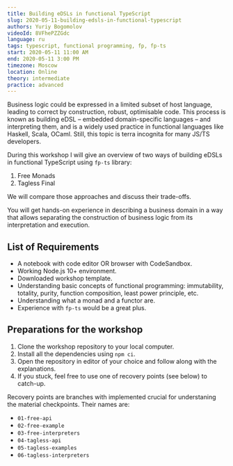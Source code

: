 ```yaml
---
title: Building eDSLs in functional TypeScript
slug: 2020-05-11-building-edsls-in-functional-typescript
authors: Yuriy Bogomolov
videoId: 8VFhePZZGdc
language: ru
tags: typescript, functional programming, fp, fp-ts
start: 2020-05-11 11:00 AM
end: 2020-05-11 3:00 PM
timezone: Moscow
location: Online
theory: intermediate
practice: advanced
---
```


Business logic could be expressed in a limited subset of host language, leading to correct by construction, robust, optimisable code. This process is known as building eDSL – embedded domain-specific languages – and interpreting them, and is a widely used practice in functional languages like Haskell, Scala, OCaml. Still, this topic is terra incognita for many JS/TS developers.

During this workshop I will give an overview of two ways of building eDSLs in functional TypeScript using `fp-ts` library:

1. Free Monads
2. Tagless Final

We will compare those approaches and discuss their trade-offs.

You will get hands-on experience in describing a business domain in a way that allows separating the construction of business logic from its interpretation and execution.

## List of Requirements

- A notebook with code editor OR browser with CodeSandbox.
- Working Node.js 10+ environment.
- Downloaded workshop template.
- Understanding basic concepts of functional programming: immutability, totality, purity, function composition, least power principle, etc.
- Understanding what a monad and a functor are.
- Experience with `fp-ts` would be a great plus.

## Preparations for the workshop

1. Clone the workshop repository to your local computer.
2. Install all the dependencies using `npm ci`.
3. Open the repository in editor of your choice and follow along with the explanations.
4. If you stuck, feel free to use one of recovery points (see below) to catch-up.

Recovery points are branches with implemented crucial for understaning the material checkpoints. Their names are:

- `01-free-api`
- `02-free-example`
- `03-free-interpreters`
- `04-tagless-api`
- `05-tagless-examples`
- `06-tagless-interpreters`
